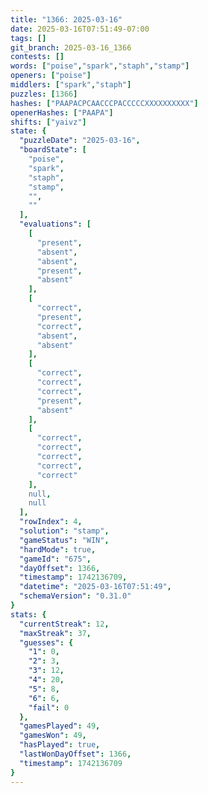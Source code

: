 ```yaml
---
title: "1366: 2025-03-16"
date: 2025-03-16T07:51:49-07:00
tags: []
git_branch: 2025-03-16_1366
contests: []
words: ["poise","spark","staph","stamp"]
openers: ["poise"]
middlers: ["spark","staph"]
puzzles: [1366]
hashes: ["PAAPACPCAACCCPACCCCCXXXXXXXXXX"]
openerHashes: ["PAAPA"]
shifts: ["yaivz"]
state: {
  "puzzleDate": "2025-03-16",
  "boardState": [
    "poise",
    "spark",
    "staph",
    "stamp",
    "",
    ""
  ],
  "evaluations": [
    [
      "present",
      "absent",
      "absent",
      "present",
      "absent"
    ],
    [
      "correct",
      "present",
      "correct",
      "absent",
      "absent"
    ],
    [
      "correct",
      "correct",
      "correct",
      "present",
      "absent"
    ],
    [
      "correct",
      "correct",
      "correct",
      "correct",
      "correct"
    ],
    null,
    null
  ],
  "rowIndex": 4,
  "solution": "stamp",
  "gameStatus": "WIN",
  "hardMode": true,
  "gameId": "675",
  "dayOffset": 1366,
  "timestamp": 1742136709,
  "datetime": "2025-03-16T07:51:49",
  "schemaVersion": "0.31.0"
}
stats: {
  "currentStreak": 12,
  "maxStreak": 37,
  "guesses": {
    "1": 0,
    "2": 3,
    "3": 12,
    "4": 20,
    "5": 8,
    "6": 6,
    "fail": 0
  },
  "gamesPlayed": 49,
  "gamesWon": 49,
  "hasPlayed": true,
  "lastWonDayOffset": 1366,
  "timestamp": 1742136709
}
---
```

<!-- more -->
